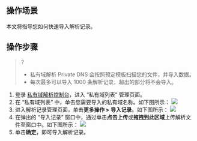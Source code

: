 
## 操作场景
本文将指导您如何快速导入解析记录。

## 操作步骤
>?
>- 私有域解析 Private DNS 会按照预定模板扫描您的文件，并导入数据。
>- 每次最多可以导入 1000 条解析记录，超出的部分将不会导入。

1. 登录 [私有域解析控制台](https://console.cloud.tencent.com/privatedns/domains)，进入 “私有域列表” 管理页面。
2. 在 “私有域列表” 中，单击您需要导入的私有域名称。如下图所示：
![](https://main.qcloudimg.com/raw/c3ce3b12b80a8c1f7b134f24598b5e6e.png)
3. 进入解析记录管理页面，单击**更多操作 > 导入记录**。如下图所示：
![](https://main.qcloudimg.com/raw/eb05efa5a7a3fbfe7b1090953d13c6fc.png)
4. 在弹出的 “导入记录” 窗口中，通过单击**点击上传**或**拖拽到此区域**上传解析文件至窗口中。如下图所示：
![](https://main.qcloudimg.com/raw/fb4fd96a533aeea6ec4051913018e7fb.png)
5. 单击**确定**，即可导入解析记录。

